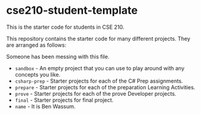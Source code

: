 # cse210-student-template
This is the starter code for students in CSE 210.

This repository contains the starter code for many different projects. They are arranged as follows:

Someone has been messing with this file.

* `sandbox` - An empty project that you can use to play around with any concepts you like.
* `csharp-prep` - Starter projects for each of the C# Prep assignments.
* `prepare` - Starter projects for each of the preparation Learning Activities.
* `prove` - Starter projects for each of the prove Developer projects.
* `final` - Starter projects for final project.
* `name` - It is Ben Wassum.
